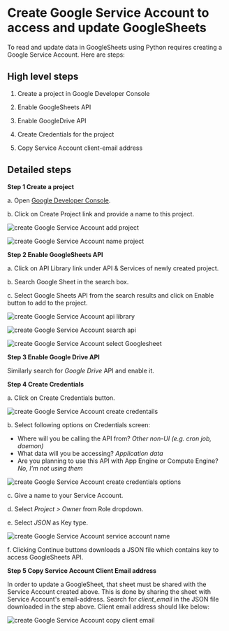 # Create Google Service Account to access and update GoogleSheets

To read and update data in GoogleSheets using Python requires creating a Google Service Account. Here are steps:

## High level steps

1. Create a project in Google Developer Console

2. Enable GoogleSheets API

3. Enable GoogleDrive API

4. Create Credentials for the project

5.  Copy Service Account client-email address

## Detailed steps

**Step 1 Create a project**

a. Open [Google Developer Console](https://console.developers.google.com/). 

b. Click on Create Project link and provide a name to this project.

![create Google Service Account add project](https://user-images.githubusercontent.com/71815964/104507254-60332f80-55de-11eb-91db-4eda253c44ab.png)

![create Google Service Account name project](https://user-images.githubusercontent.com/71815964/104579808-5d732180-5654-11eb-8deb-0fcbe95dbea0.png)


**Step 2 Enable GoogleSheets API**

a. Click on API Library link under API & Services of newly created project. 

b. Search Google Sheet in the search box. 

c. Select Google Sheets API from the search results and click on Enable button to add to the project.

![create Google Service Account api library](https://user-images.githubusercontent.com/71815964/104508318-f61b8a00-55df-11eb-8f26-2b97be570c23.png)

![create Google Service Account search api](https://user-images.githubusercontent.com/71815964/104508315-f4ea5d00-55df-11eb-963e-00ba0f1828dd.png)

![create Google Service Account select Googlesheet](https://user-images.githubusercontent.com/71815964/104508309-f3b93000-55df-11eb-8f34-4440eb29f046.png)


**Step 3 Enable Google Drive API**

Similarly search for *Google Drive* API and enable it.


**Step 4 Create Credentials**

a. Click on Create Credentials button.

![create Google Service Account create credentails](https://user-images.githubusercontent.com/71815964/104512039-84463f00-55e5-11eb-8426-f25d56222b2b.png)

b. Select following options on Credentials screen:
- Where will you be calling the API from?  *Other non-UI (e.g. cron job, daemon)*
- What data will you be accessing? *Application data*
- Are you planning to use this API with App Engine or Compute Engine? *No, I’m not using them*

![create Google Service Account create credentials options](https://user-images.githubusercontent.com/71815964/104512035-83ada880-55e5-11eb-808b-5fa722b3ddc0.png)

c. Give a name to your Service Account. 

d. Select *Project > Owner* from Role dropdown. 

e. Select *JSON* as Key type.

![create Google Service Account service account name](https://user-images.githubusercontent.com/71815964/104512028-801a2180-55e5-11eb-8f63-6125170aa78f.png)

f. Clicking Continue buttons downloads a JSON file which contains key to access GoogleSheets API.

**Step 5 Copy Service Account Client Email address**

In order to update a GoogleSheet, that sheet must be shared with the Service Account created above. This is done by sharing the sheet with Service Account's email-address. Search for *client_email* in the JSON file downloaded in the step above. Client email address should like below:

![create Google Service Account copy client email](https://user-images.githubusercontent.com/71815964/104516470-4698e480-55ec-11eb-8dc1-4f3ae12f888f.png)
